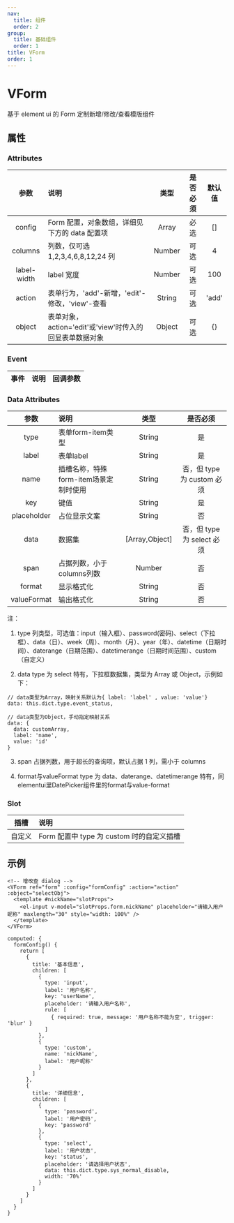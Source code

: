 ```yaml
---
nav:
  title: 组件
  order: 2
group:
  title: 基础组件
  order: 1
title: VForm
order: 1
---
```


# VForm

基于 element ui 的 Form 定制新增/修改/查看模版组件

## 属性

### Attributes

|    参数     | 说明                                          |  类型   | 是否必须 | 默认值 |
| :---------: | :-------------------------------------------- | :-----: | :------: | :----: |
|    config     | Form 配置，对象数组，详细见下方的 data 配置项 |  Array  |   必选   |   []   |
|   columns   | 列数，仅可选 1,2,3,4,6,8,12,24 列               | Number  |   可选   |   4    |
| label-width  | label 宽度                                    | Number  |   可选   |  100   |
| action | 表单行为，'add'-新增，'edit'-修改，'view'-查看              | String |   可选   |  'add'  |
| object | 表单对象，action='edit'或'view'时传入的回显表单数据对象      | Object |   可选   |  {}  |


### Event

| 事件  | 说明     |        回调参数        |
| :---: | :------- | :--------------------: |

### Data Attributes

|    参数     | 说明                        |      类型      |          是否必须          |
| :---------: | :-------------------------- | :------------: | :------------------------: |
|    type     | 表单form-item类型                |     String     |             是             |
|    label     | 表单label                |     String     |             是             |
|    name     | 插槽名称，特殊form-item场景定制时使用         |     String     |            否，但 type 为 custom 必须             |
|     key     | 键值                |     String     |             是             |
| placeholder | 占位显示文案                |     String     |             否             |
|    data     | 数据集                       | [Array,Object] | 否，但 type 为 select 必须 | 
|    span     | 占据列数，小于columns列数        |     Number     |             否             |
|    format     | 显示格式化                    |     String     |             否             |
|    valueFormat     | 输出格式化                    |     String     |             否             |

注：

1. type
   列类型，可选值：input（输入框）、password(密码)、select（下拉框）、data（日）、week（周）、month（月）、year（年）、datetime（日期时间）、daterange（日期范围）、datetimerange（日期时间范围）、custom（自定义）

2. data
   type 为 select 特有，下拉框数据集，类型为 Array 或 Object，示例如下：

```
// data类型为Array，映射关系默认为{ label: 'label' , value: 'value'}
data: this.dict.type.event_status,

// data类型为Object，手动指定映射关系
data: {
  data: customArray,
  label: 'name',
  value: 'id'
}

```

3. span
   占据列数，用于超长的查询项，默认占据 1 列，需小于 columns
  
4. format与valueFormat
  type 为 data、daterange、datetimerange 特有，同elementui里DatePicker组件里的format与value-format

### Slot

|  插槽  | 说明                                      |
| :----: | :---------------------------------------- |
| 自定义 | Form 配置中 type 为 custom 时的自定义插槽 |

## 示例


```
<!-- 增改查 dialog -->
<VForm ref="form" :config="formConfig" :action="action" :object="selectObj">
  <template #nickName="slotProps">
    <el-input v-model="slotProps.form.nickName" placeholder="请输入用户昵称" maxlength="30" style="width: 100%" />
  </template>
</VForm>

computed: {
  formConfig() {
    return [
      {
        title: '基本信息',
        children: [
          {
            type: 'input',
            label: '用户名称',
            key: 'userName',
            placeholder: '请输入用户名称',
            rule: [
              { required: true, message: '用户名称不能为空', trigger: 'blur' }
            ]
          },
          {
            type: 'custom',
            name: 'nickName',
            label: '用户昵称'
          }
        ]
      },
      {
        title: '详细信息',
        children: [
          {
            type: 'password',
            label: '用户密码',
            key: 'password'
          },
          {
            type: 'select',
            label: '用户状态',
            key: 'status',
            placeholder: '请选择用户状态',
            data: this.dict.type.sys_normal_disable,
            width: '70%'
          }
        ]
      }
    ]
  }
}
```
